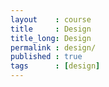 ```yaml
---
layout    : course
title     : Design
title_long: Design
permalink : design/
published : true
tags      : [design]
---
```



